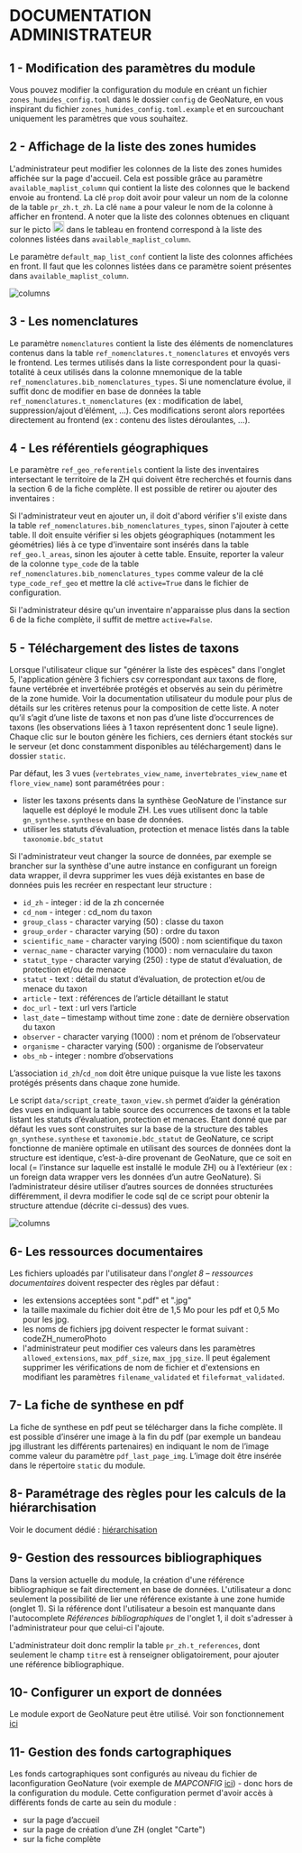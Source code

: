 # **DOCUMENTATION ADMINISTRATEUR**

## **1 - Modification des paramètres du module**

Vous pouvez modifier la configuration du module en créant un fichier `zones_humides_config.toml` dans le dossier `config` de GeoNature, en vous inspirant du fichier `zones_humides_config.toml.example` et en surcouchant uniquement les paramètres que vous souhaitez.

## **2 - Affichage de la liste des zones humides**

L'administrateur peut modifier les colonnes de la liste des zones humides affichée sur la page d'accueil. Cela est possible grâce au paramètre `available_maplist_column` qui contient la liste des colonnes que le backend envoie au frontend. La clé `prop` doit avoir pour valeur un nom de la colonne de la table `pr_zh.t_zh`. La clé `name` a pour valeur le nom de la colonne à afficher en frontend. A noter que la liste des colonnes obtenues en cliquant sur le picto <img src="https://raw.githubusercontent.com/FortAwesome/Font-Awesome/6.x/svgs/solid/gear.svg" width="20" height="20"> dans le tableau en frontend correspond à la liste des colonnes listées dans `available_maplist_column`.

Le paramètre `default_map_list_conf` contient la liste des colonnes affichées en front. Il faut que les colonnes listées dans ce paramètre soient présentes dans `available_maplist_column`.

![columns](show_columns.png)

## **3 - Les nomenclatures**

Le paramètre `nomenclatures` contient la liste des éléments de nomenclatures contenus dans la table `ref_nomenclatures.t_nomenclatures` et envoyés vers le frontend. Les termes utilisés dans la liste correspondent pour la quasi-totalité à ceux utilisés dans la colonne mnemonique de la table `ref_nomenclatures.bib_nomenclatures_types`. Si une nomenclature évolue, il suffit donc de modifier en base de données la table `ref_nomenclatures.t_nomenclatures` (ex : modification de label, suppression/ajout d’élément, …). Ces modifications seront alors reportées directement au frontend (ex : contenu des listes déroulantes, …).

## **4 - Les référentiels géographiques**

Le paramètre `ref_geo_referentiels` contient la liste des inventaires intersectant le territoire de la ZH qui doivent être recherchés et fournis dans la section 6 de la fiche complète. Il est possible de retirer ou ajouter des inventaires : 

Si l'administrateur veut en ajouter un, il doit d'abord vérifier s'il existe dans la table `ref_nomenclatures.bib_nomenclatures_types`, sinon l'ajouter à cette table. Il doit ensuite vérifier si les objets géographiques (notamment les géométries) liés à ce type d'inventaire sont insérés dans la table `ref_geo.l_areas`, sinon les ajouter à cette table. Ensuite, reporter la valeur de la colonne `type_code` de la table `ref_nomenclatures.bib_nomenclatures_types` comme valeur de la clé `type_code_ref_geo` et mettre la clé `active=True` dans le fichier de configuration.  

Si l'administrateur désire qu'un inventaire n'apparaisse plus dans la section 6 de la fiche complète, il suffit de mettre `active=False`.  

## **5 - Téléchargement des listes de taxons**

Lorsque l'utilisateur clique sur "générer la liste des espèces" dans l'onglet 5, l'application génère 3 fichiers csv correspondant aux taxons de flore, faune vertébrée et invertébrée protégés et observés au sein du périmètre de la zone humide. Voir la documentation utilisateur du module pour plus de détails sur les critères retenus pour la composition de cette liste. A noter qu’il s’agit d’une liste de taxons et non pas d’une liste d’occurrences de taxons (les observations liées à 1 taxon représentent donc 1 seule ligne). Chaque clic sur le bouton génère les fichiers, ces derniers étant stockés sur le serveur (et donc constamment disponibles au téléchargement) dans le dossier `static`.  

Par défaut, les 3 vues (`vertebrates_view_name`, `invertebrates_view_name` et `flore_view_name`) sont paramétrées pour : 

- lister les taxons présents dans la synthèse GeoNature de l'instance sur laquelle est déployé le module ZH. Les vues utilisent donc la table `gn_synthese.synthese` en base de données. 
- utiliser les statuts d’évaluation, protection et menace listés dans la table `taxonomie.bdc_statut`

Si l'administrateur veut changer la source de données, par exemple se brancher sur la synthèse d'une autre instance en configurant un foreign data wrapper, il devra supprimer les vues déjà existantes en base de données puis les recréer en respectant leur structure :

- `id_zh` - integer : id de la zh concernée 
- `cd_nom` - integer : cd_nom du taxon 
- `group_class` - character varying (50) : classe du taxon 
- `group_order` - character varying (50) : ordre du taxon 
- `scientific_name` - character varying (500) : nom scientifique du taxon 
- `vernac_name` - character varying (1000) : nom vernaculaire du taxon 
- `statut_type` - character varying (250) : type de statut d’évaluation, de protection et/ou de menace 
- `statut` - text : détail du statut d’évaluation, de protection et/ou de menace du taxon 
- `article` - text : références de l’article détaillant le statut 
- `doc_url` - text : url vers l’article 
- `last_date` – timestamp without time zone : date de dernière observation du taxon 
- `observer` - character varying (1000) : nom et prénom de l’observateur 
- `organisme` - character varying (500) : organisme de l’observateur 
- `obs_nb` - integer : nombre d’observations 

L’association `id_zh`/`cd_nom` doit être unique puisque la vue liste les taxons protégés présents dans chaque zone humide.  

Le script `data/script_create_taxon_view.sh` permet d’aider la génération des vues en indiquant la table source des occurrences de taxons et la table listant les statuts d’évaluation, protection et menaces. Etant donné que par défaut les vues sont construites sur la base de la structure des tables `gn_synthese.synthese` et `taxonomie.bdc_statut` de GeoNature, ce script fonctionne de manière optimale en utilisant des sources de données dont la structure est identique, c’est-à-dire provenant de GeoNature, que ce soit en local (= l’instance sur laquelle est installé le module ZH) ou à l’extérieur (ex : un foreign data wrapper vers les données d’un autre GeoNature). Si l’administrateur désire utiliser d’autres sources de données structurées différemment, il devra modifier le code sql de ce script pour obtenir la structure attendue (décrite ci-dessus) des vues.

![columns](taxons.png)

## **6- Les ressources documentaires**

Les fichiers uploadés par l'utilisateur dans l'_onglet 8 – ressources documentaires_ doivent respecter des règles par défaut :

- les extensions acceptées sont ".pdf" et ".jpg" 
- la taille maximale du fichier doit être de 1,5 Mo pour les pdf et 0,5 Mo pour les jpg.  
- les noms de fichiers jpg doivent respecter le format suivant : codeZH_numeroPhoto 
- l'administrateur peut modifier ces valeurs dans les paramètres `allowed_extensions`, `max_pdf_size`, `max_jpg_size`. Il peut également supprimer les vérifications de nom de fichier et d'extensions en modifiant les paramètres `filename_validated` et `fileformat_validated`.  

## **7- La fiche de synthese en pdf**

La fiche de synthese en pdf peut se télécharger dans la fiche complète. Il est possible d’insérer une image à la fin du pdf (par exemple un bandeau jpg illustrant les différents partenaires) en indiquant le nom de l’image comme valeur du paramètre `pdf_last_page_img`. L’image doit être insérée dans le répertoire `static` du module.  

## **8- Paramétrage des règles pour les calculs de la hiérarchisation**

Voir le document dédié : [hiérarchisation](/doc/hierarchy.md)

## **9- Gestion des ressources bibliographiques**

Dans la version actuelle du module, la création d'une référence bibliographique se fait directement en base de données. L'utilisateur a donc seulement la possibilité de lier une référence existante à une zone humide (onglet 1). Si la référence dont l'utilisateur a besoin est manquante dans l'autocomplete _Références bibliographiques_ de l'onglet 1, il doit s'adresser à l'administrateur pour que celui-ci l'ajoute. 

L'administrateur doit donc remplir la table `pr_zh.t_references`, dont seulement le champ `titre` est à renseigner obligatoirement, pour ajouter une référence bibliographique. 

## **10- Configurer un export de données**

Le module export de GeoNature peut être utilisé. Voir son fonctionnement [ici](https://github.com/PnX-SI/gn_module_export)

## **11- Gestion des fonds cartographiques**

Les fonds cartographiques sont configurés au niveau du fichier de laconfiguration GeoNature (voir exemple de _MAPCONFIG_ [ici](https://github.com/PnX-SI/GeoNature/blob/master/config/default_config.toml.example#L188)) - donc hors de la configuration du module. Cette configuration permet d'avoir accès à différents fonds de carte au sein du module :

- sur la page d’accueil
- sur la page de création d’une ZH (onglet "Carte")
- sur la fiche complète
